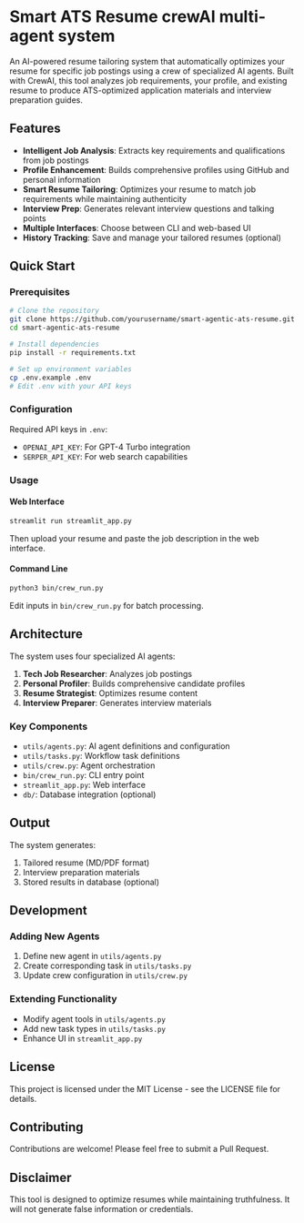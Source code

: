 # Smart ATS Resume crewAI multi-agent system
An AI-powered resume tailoring system that automatically optimizes your resume for specific job postings using a crew of specialized AI agents. Built with CrewAI, this tool analyzes job requirements, your profile, and existing resume to produce ATS-optimized application materials and interview preparation guides.

## Features

- **Intelligent Job Analysis**: Extracts key requirements and qualifications from job postings
- **Profile Enhancement**: Builds comprehensive profiles using GitHub and personal information
- **Smart Resume Tailoring**: Optimizes your resume to match job requirements while maintaining authenticity
- **Interview Prep**: Generates relevant interview questions and talking points
- **Multiple Interfaces**: Choose between CLI and web-based UI
- **History Tracking**: Save and manage your tailored resumes (optional)

## Quick Start

### Prerequisites

```bash
# Clone the repository
git clone https://github.com/yourusername/smart-agentic-ats-resume.git
cd smart-agentic-ats-resume

# Install dependencies
pip install -r requirements.txt

# Set up environment variables
cp .env.example .env
# Edit .env with your API keys
```

### Configuration

Required API keys in `.env`:
- `OPENAI_API_KEY`: For GPT-4 Turbo integration
- `SERPER_API_KEY`: For web search capabilities

### Usage

#### Web Interface
```bash
streamlit run streamlit_app.py
```
Then upload your resume and paste the job description in the web interface.

#### Command Line
```bash
python3 bin/crew_run.py
```
Edit inputs in `bin/crew_run.py` for batch processing.

## Architecture

The system uses four specialized AI agents:
1. **Tech Job Researcher**: Analyzes job postings
2. **Personal Profiler**: Builds comprehensive candidate profiles
3. **Resume Strategist**: Optimizes resume content
4. **Interview Preparer**: Generates interview materials

### Key Components

- `utils/agents.py`: AI agent definitions and configuration
- `utils/tasks.py`: Workflow task definitions
- `utils/crew.py`: Agent orchestration
- `bin/crew_run.py`: CLI entry point
- `streamlit_app.py`: Web interface
- `db/`: Database integration (optional)

## Output

The system generates:
1. Tailored resume (MD/PDF format)
2. Interview preparation materials
3. Stored results in database (optional)

## Development

### Adding New Agents

1. Define new agent in `utils/agents.py`
2. Create corresponding task in `utils/tasks.py`
3. Update crew configuration in `utils/crew.py`

### Extending Functionality

- Modify agent tools in `utils/agents.py`
- Add new task types in `utils/tasks.py`
- Enhance UI in `streamlit_app.py`

## License

This project is licensed under the MIT License - see the LICENSE file for details.

## Contributing

Contributions are welcome! Please feel free to submit a Pull Request.

## Disclaimer

This tool is designed to optimize resumes while maintaining truthfulness. It will not generate false information or credentials.
